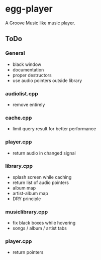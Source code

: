 # egg-player
A Groove Music like music player.

## ToDo

### General
- black window
- documentation
- proper destructors
- use audio pointers outside library

### audiolist.cpp
- remove entirely

### cache.cpp
- limit query result for better performance

### player.cpp
- return audio in changed signal

### library.cpp
- splash screen while caching
- return list of audio pointers
- album map
- artist-album map
- DRY principle

### musiclibrary.cpp
- fix black boxes while hovering
- songs / album / artist tabs

### player.cpp
- return pointers
